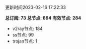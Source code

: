 更新时间2023-02-16 17:22:33

**总订阅: 73**
**总节点: 894**
**有效节点: 284**
- v2ray节点: 184
- ss节点: 99
- trojan节点: 1
